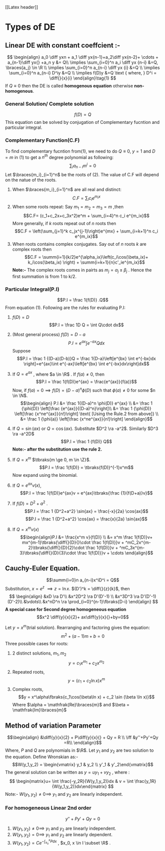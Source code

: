 [[Latex header]]

# Types of DE
## Linear DE with constant coeffcient :-


$$
\begin{align}
a_0 \diff yxn + a_1 \diff yx{n-1}+a_2\diff yx{n-2}+ \cdots + a_{n-1}\diff yx{} +a_n y &= Q\\
\implies \sum_{i=0}^n a_i \diff yx {n-i} &=Q, \braces{a_j} \in \R \\
\implies \sum_{i=0}^n a_{n-i} \diff yx {i} &=Q \\
\implies \sum_{i=0}^n a_{n-i} D^iy &=Q \\
\implies f(D)y &=Q \text { where, } D^i =  \diff{}{x}{i}
\end{align}\tag{1}
$$
If $Q \equiv0$ then  the DE is called **homogenous equation** otherwise **non-homogenous**.
### General Solution/ Complete solution
$$f(D) = Q$$ This equation can be solved by conjugation of Complementary fucntion and particular integral.
### Complementary Function(C.F)
To find complementary fucntion from(1), we need to do $Q\equiv 0$, $y=1$  and $D = m$ in (1) to get a $n^{th}$ degree polynomial as following:
$$\sum_i a_{n-i} m^i = 0\tag{2}$$
Let  $\braces{m_i}_{i=1}^n$ be the roots of (2). The value of C.F will depend on the natue of the roots.
1. When $\braces{m_i}_{i=1}^n$ are all real and distinct:	$$C.F = \sum_i c_i e^{m_ix}$$
2. When some roots repeat: Say $m_1 = m_2=m_3=m$ ,then   $$C.F= (c_1+c_2x+c_3x^2)e^m + \sum_{i=4}^n c_i e^{m_ix}$$More generally, if $k$ roots repeat out of $n$ roots then $$C.F = \left(\sum_{j=1}^k c_jx^{j-1}\right)e^{mx} + \sum_{i=k+1}^n c_i e^{m_ix}$$
3. When roots contains complex conjugates. Say out of $n$ roots $k$ are complex roots then $$C.F = \summ{i=1}{k/2}e^{\alpha_ix}\left(c_i\cos(\beta_ix)+ k_i\cos(\beta_ix) \right) + \summ{i=k+1}{n}c'_ie^{m_ix}$$ **Note:-** The complex roots comes in pairts as $m_j = \alpha_j \pm \beta_j$ . Hence the first summation is from 1 to k/2.

### Particular Integral(P.I)
$$P.I = \frac 1{f(D)} .Q$$ From equation (1). Following are the rules for evaluating P.I:
1. $f(D) =D$ $$P.I = \frac 1D Q = \int Q\cdot dx$$
2. (Most general process) $f(D) = D-a$ $$P.I = e^{ax}\int e^{-ax}Qdx$$
Suppose $$P.I = \frac 1 {(D-a)(D-b)}Q = \frac 1{D-a}\left[e^{bx} \int e^{-bx}dx \right]=e^{ax}\int e^{-ax}\left[e^{bx} \int e^{-bx}dx\right]dx$$

3. If $Q = e^{ax}$ , where $a \in \R$ . If $f(a)\neq 0$, then $$P.I  = \frac 1{f(D)}e^{ax} = \frac{e^{ax}}{f(a)}$$Now, if $f(a) = 0 \implies f(D) = (D-a)^n \phi(D)$ such that $\phi(a)\neq 0$ for some $n \in \N$. $$\begin{align} P.I &= \frac 1{(D-a)^n \phi(D)} e^{ax} \\
 &= \frac 1 {\phi(D)} \left[\frac {e^{ax}}{(D-a)^n}\right]\\
 &= \frac 1 {\phi(D)} \left[\frac {x^ne^{ax}}{n!}\right] \text{ [Using the Rule.2 from above]} \\ 
 &= \frac 1 {\phi(a)} \left[\frac {x^ne^{ax}}{n!}\right] \end{align}$$

4. If $Q = \sin(ax)$ or   $Q = \cos(ax)$. Substitute $D^2 \ra -a^2$. Similarly $D^3 \ra -a^2D$ $$P.I = \frac 1 {f(D)} Q$$**Note:- after the substitution use the  rule 2.**
5. If $Q = x^m$ $\tbraks{m \ge 0, m \in \Z}$. $$P.I = \frac 1{f(D)} = \tbraks{f(D)}^{-1}x^m$$Now expand using the binomial.
6. If $Q  = e^{ax}v(x)$, $$P.I = \frac 1{f(D)}e^{ax}v = e^{ax}\tbraks{\frac {1}{f(D+a)}v}$$
7. If $f(D) =D^2 + a^2$ . $$P.I = \frac 1 {D^2+a^2} \sin{ax} = \frac{-x}{2a} \cos{ax}$$ $$P.I = \frac 1 {D^2+a^2} \cos{ax} = \frac{x}{2a} \sin{ax}$$
8. If $Q = x^mv(x)$ $$\begin{align}P.I &= \frac{x^m v}{f(D)} \\ &= x^m \frac 1{f(D)}v+ mx^{m-1}\tbraks{\diff{}{D}{}\cdot \frac 1{f(D)}}v + ^mC_2x^{m-2}\tbraks{\diff{}{D}{2}\cdot \frac 1{f(D)}}v + ^mC_3x^{m-3}\tbraks{\diff{}{D}{3}\cdot \frac 1{f(D)}}v + \cdots \end{align}$$ 

## Cauchy-Euler Equation.
$$\summ{i=0}n a_{n-i}x^iD^i = Q$$
Substitution, $x = e^z$ $\implies z = \ln x$.  $(D')^k = \diff{}{z}{k}$, then  $$
\begin{align}
&xD \ra D'\\
&x^2D^2 \ra D'(D'-1) \\
&x^3D^3 \ra D'(D'-1)(D'-2)\\
&\vdots\\
&x^nD^n \ra \prod_{i=0}^{n-1}\fbraks{D-i}
\end{align}
$$
**A special case for Second degree homogeneous equation** 
$$x^2 \diff{y}{x}{2}+ ax\diff{y}{x}{}+by=0$$

Let $y = x^m$(trial solution). 
Rearranging and factoring gives the equation:
$$m^2 +(a-1)m +b =0$$
Three possible cases for roots:
1. 2 distinct solutions, $m_1,m_2$ $$y = c_1 x^{m_1}+c_2 x^{m_2}$$
2. Repeated roots, $$y = (c_1+c_2 \ln x)x^m$$
3. Complex roots, $$y = x^\alpha\fbraks{c_1\cos(\beta\ln x) + c_2 \sin (\beta \ln x)}$$Where $\alpha = \mathfrak{Re}\braces{m}$ and $\beta = \mathfrak{Im}\braces{m}$ 


## Method of variation Parameter
$$\begin{align}
&\diff{y}{x}{2} + P\diff{y}{x}{} + Qy = R \\
\iff &y''+Py'+Qy =R\\
\end{align}$$
Where, $P$ and $Q$ are polynomials in $\R$.  Let $y_1$ and $y_2$ are two solution to the equation. Define Wronskian as:- $$W(y_1,y_2) = \begin{vmatrix} y_1 & y_2 \\ y'_1 & y'_2\end{vmatrix}$$
The general solution can be written as $y = uy_1+v y_2$ , where : 
$$
\begin{matrix}u= \int \frac{-y_2R}{W(y_1,y_2)}dx & v = \int \frac{y_1R}{W(y_1,y_2)}dx\end{matrix}
$$
Note:- $W(y_1,y_2) \neq 0 \implies$ $y_1$ and $y_2$ are linearly independent.
### For homogeneous Linear 2nd order

$$y''+Py'+Qy=0$$
1.  $W(y_1,y_2) \neq 0 \implies$ $y_1$ and $y_2$ are linearly independent.
2. $W(y_1,y_2) = 0 \implies$ $y_1$ and $y_2$ are linearly dependent.
3. $W(y_1, y_2) =C e^{-\int_{x_0}^x P dx}$  , $x_0, x \in I \subset \R$ .